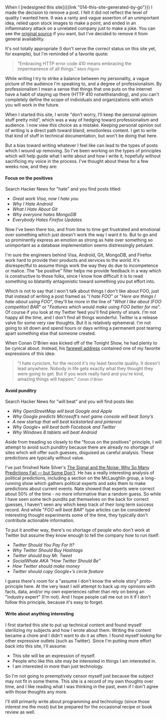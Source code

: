 [removed]: https://raw.github.com/kurrik/roomanna/ef4b10e64956cacdf975ab14c7c547d5279653e4/blog.roomanna.com/jekyll/_posts/2011-10-12-on-perception.markdown
[predict]: http://www.amazon.com/The-Signal-Noise-Many-Predictions/dp/159420411X/

When I [redesigned this site]({{link "014-this-site-generated-by-go"}})
I made the decision to remove a post.  I felt it did not reflect the
level of quality I wanted here.   It was a
ranty and vague assertion of an unimportant idea, relied upon stock
images to make a point, and ended in an inflammatory attack on a
unrelated company just to make a joke.  You can see the
[original source][removed] if you want, but I've decided to remove it
from general availability.

<!--BREAK-->

It's not totally appropriate (I don't serve the correct status on this site
yet, for example), but I'm reminded of a favorite quote:

<blockquote><p>
  "Embracing HTTP error code 410 means embracing the impermanence of all things."
  <small><cite title="Mark Pilgrim">Mark Pilgrim</cite></small>
</p></blockquote>

While writing I try to strike a balance between my personality, a vague picture
of the audience I'm speaking to, and a degree of professionalism.  By
professionalism I mean a sense that things that one puts on the internet
have a habit of staying up there (HTTP 410 notwithstanding),
and you can't completely define the scope of individuals and organizations
with which you will work in the future.

When I started this site, I wrote "don’t worry, I’ll keep the personal
opinion stuff pretty mild", which was a way of hedging toward professionalism
and audience. I now view this choice as a mistake.  Keeping personal opinion out
of writing is a direct path toward bland, emotionless content.  I get to
write that kind of stuff in technical documentation, but won't be doing
that here.

But a bias toward writing whatever I feel like can lead to the types of
posts which I wound up removing.  So I've been working
on the types of principles which will help guide what I write about and
how I write it, hopefully without sacrificing my voice in the process.
I've thought about these for a few weeks now, and they are:

#### Focus on the positives

Search Hacker News for "hate" and you find posts titled:

  * _Great work Visa, now I hate you_
  * _Why I Hate Android_
  * _What I Hate About Git_
  * _Why everyone hates MongoDB_
  * _Everybody Hates Firefox Updates_

Now I've been there too, and from time to time get frustrated and emotional
over something which just doesn't work the way I want it to.  But to go
and so prominently express an emotion as strong as hate over something so
unimportant as a database implementation seems distressingly petulant.

I'm sure the engineers behind Visa, Android, Git, MongoDB, and Firefox
work hard to provide their products and services to the world.
It's disrespectful to assume things work the way they do due to
incompetence or malice.  The "be positive" filter helps me provide
feedback in a way which is constructive to those folks, since I know how
difficult it is to read something so blatantly antagonistic toward
something you put effort into.

Which is not to say that I won't talk about things I don't like about
FOO, just that instead of writing a post framed as "_I hate FOO_" or "_Here
are things I hate about using FOO_", they'll be more in the line of "_What
I like about (FOO competitor) BAR_" or "_Features which would make using FOO
better for me_".  Of course if you look at my Twitter feed you'll
find plenty of snark.  I'm not happy all the time, and I don't find all
things wonderful.  Twitter is a release valve for some very raw thoughts.
But it is relatively ephemeral.
I'm not going to sit down and spend hours or days writing a permanent post
tearing apart something else that someone created.

When Conan O'Brien was kicked off of the Tonight Show, he had plenty
to be cynical about.  Instead, his [farewell address](http://vimeo.com/8939365)
contained one of my favorite expressions of this idea:

<blockquote><p>
  "I hate cynicism, for the record it's my least favorite quality. It
  doesn't lead anywhere.  Nobody in life gets exactly what they thought
  they were going to get.  But if you work really hard and you're kind,
  amazing things will happen."
  <small><cite title="Conan O'Brian">Conan O'Brian</cite></small>
</p></blockquote>

#### Avoid punditry

Search Hacker News for "will beat" and you will find posts like:

  * _Why OpenStreetMap will beat Google and Apple_
  * _Why Google predicts Microsoft’s next game console will beat Sony’s_
  * _A new startup that will beat kickstarted and pinterest_
  * _Why Google+ will beat both Facebook and Twitter_
  * _Why Windows 8 tablets will beat Android_

Aside from treading so closely to the "focus on the positives" principle,
I will attempt to avoid such punditry because there are already no
shortage of sites which will offer such guesses, disguised as careful
analysis.  These predictions are typically without value.

I've just finished Nate Silver's [The Signal and the Noise: Why So Many
Predictions Fail — but Some Don't][predict]. He has a really interesting
analysis of political predictions, including a section on
the McLaughlin group, a long-running show which gathers political
experts and asks them to make predictions about current events.
Nate showed that experts were correct about 50% of the time - no more
informative than a random guess.  So while I have seen some tech pundits pat
themselves on the back for correct guesses, I haven't seen any which keep
track of their long term success record.  And while "_FOO will beat BAR_" type
articles can be considered interesting thought experiments some of the time,
they typically don't contribute actionable information.

To put it another way, there's no shortage of people who don't work at
Twitter but assume they know enough to tell the company how to run itself:

* _Twitter Should You Pay For It?_
* _Why Twitter Should Buy Hashtags_
* _Twitter should buy Mr. Tweet_
* _SocialWhale AKA “How Twitter Should Be”_
* _How Twitter should make money_
* _Twitter should copy Google+’s circle feature_

I guess there's room for a "assume I don't know the whole story"
proto-principle here.  At the very least I will attempt to back up
my opinions with facts, data, and/or my own experiences rather than
rely on being an "industry expert" (I'm not).  And I hope people call me out
on it if I don't follow this principle, because it's easy to forget.

#### Write about anything interesting

I first started this site to put up technical content and found myself
sterilizing my subjects and how I wrote about them.  Writing the content
became a chore and I didn't want to do it as often.  I found myself looking
for other expressive outlets (such as Twitter).  Since I'm putting more
effort back into this site, I'll assume:

  * This site will be an expression of myself.
  * People who like this site may be interested in things I am interested in.
  * I am interested in more than just technology.

So I'm not going to preemptively censor myself just because the subject
may not fit in some theme.  This site is a record of my own thoughts over
time, and I like reading what I was thinking in the past, even if I don't
agree with those thoughts any more.

I'll still primarily write about programming and technology
(since those interest me the most) but be prepared for the occasional
recipe or book review as well.
